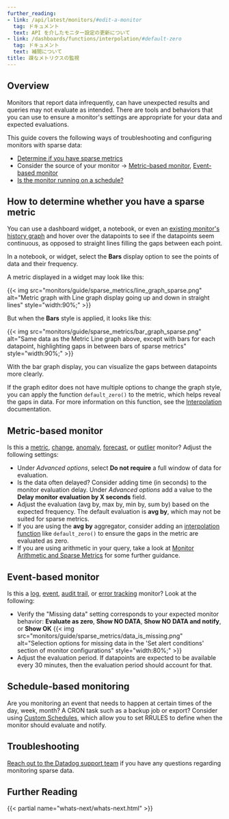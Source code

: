 ```yaml
---
further_reading:
- link: /api/latest/monitors/#edit-a-monitor
  tag: ドキュメント
  text: API を介したモニター設定の更新について
- link: /dashboards/functions/interpolation/#default-zero
  tag: ドキュメント
  text: 補間について
title: 疎なメトリクスの監視
---
```


## Overview

Monitors that report data infrequently, can have unexpected results and queries may not evaluate as intended. There are tools and behaviors that you can use to ensure a monitor's settings are appropriate for your data and expected evaluations. 

This guide covers the following ways of troubleshooting and configuring monitors with sparse data:
- [Determine if you have sparse metrics](#how-to-determine-whether-you-have-a-sparse-metric)
- Consider the source of your monitor -> [Metric-based monitor](#metric-based-monitor), [Event-based monitor](#event-based-monitor)
- [Is the monitor running on a schedule?](#schedule-based-monitoring)


## How to determine whether you have a sparse metric

You can use a dashboard widget, a notebook, or even an [existing monitor's history graph][1] and hover over the datapoints to see if the datapoints seem continuous, as opposed to straight lines filling the gaps between each point.

In a notebook, or widget, select the **Bars** display option to see the points of data and their frequency.

A metric displayed in a widget may look like this:

{{< img src="monitors/guide/sparse_metrics/line_graph_sparse.png" alt="Metric graph with Line graph display going up and down in straight lines" style="width:90%;" >}}

But when the **Bars** style is applied, it looks like this:

{{< img src="monitors/guide/sparse_metrics/bar_graph_sparse.png" alt="Same data as the Metric Line graph above, except with bars for each datapoint, highlighting gaps in between bars of sparse metrics" style="width:90%;" >}}

With the bar graph display, you can visualize the gaps between datapoints more clearly. 

If the graph editor does not have multiple options to change the graph style, you can apply the function `default_zero()` to the metric, which helps reveal the gaps in data. For more information on this function, see the [Interpolation][2] documentation.

## Metric-based monitor

Is this a [metric][3], [change][4], [anomaly][5], [forecast][6], or [outlier][7] monitor? Adjust the following settings:

* Under *Advanced options*, select **Do not require** a full window of data for evaluation.
* Is the data often delayed? Consider adding time (in seconds) to the monitor evaluation delay. Under *Advanced options* add a value to the **Delay monitor evaluation by X seconds** field.
* Adjust the evaluation (avg by, max by, min by, sum by) based on the expected frequency. The default evaluation is **avg by**, which may not be suited for sparse metrics.
* If you are using the **avg by** aggregator, consider adding an [interpolation function][2] like `default_zero()` to ensure the gaps in the metric are evaluated as zero.
* If you are using arithmetic in your query, take a look at [Monitor Arithmetic and Sparse Metrics][8] for some further guidance.

## Event-based monitor 

Is this a [log][9], [event][10], [audit trail][11], or [error tracking][12] monitor? Look at the following:

* Verify the "Missing data" setting corresponds to your expected monitor behavior: **Evaluate as zero**, **Show NO DATA**, **Show NO DATA and notify**, or **Show OK**
  {{< img src="monitors/guide/sparse_metrics/data_is_missing.png" alt="Selection options for missing data in the 'Set alert conditions' section of monitor configurations" style="width:80%;" >}}
* Adjust the evaluation period. If datapoints are expected to be available every 30 minutes, then the evaluation period should account for that.

## Schedule-based monitoring

Are you monitoring an event that needs to happen at certain times of the day, week, month? A CRON task such as a backup job or export? Consider using [Custom Schedules][13], which allow you to set RRULES to define when the monitor should evaluate and notify.

## Troubleshooting

[Reach out to the Datadog support team][14] if you have any questions regarding monitoring sparse data.

## Further Reading

{{< partial name="whats-next/whats-next.html" >}}

[1]: /ja/monitors/manage/status/#investigate-a-monitor-in-a-notebook
[2]: /ja/dashboards/functions/interpolation/#default-zero
[3]: /ja/monitors/types/metric/?tab=threshold
[4]: /ja/monitors/types/metric/?tab=change
[5]: /ja/monitors/types/anomaly/
[6]: /ja/monitors/types/forecasts/?tab=linear
[7]: /ja/monitors/types/outlier/?tab=dbscan
[8]: /ja/monitors/guide/monitor-arithmetic-and-sparse-metrics
[9]: /ja/monitors/types/log/
[10]: /ja/monitors/types/event/
[11]: /ja/monitors/types/audit_trail/
[12]: /ja/monitors/types/error_tracking/?tab=count
[13]: /ja/monitors/guide/custom_schedules/?tab=day
[14]: /ja/help/